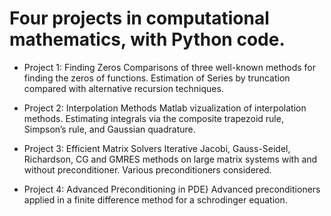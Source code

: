 # Four projects in computational mathematics, with Python code.
- Project 1: Finding Zeros
Comparisons of three well-known methods for finding the zeros of functions. Estimation of Series by truncation compared with alternative recursion techniques.

- Project 2: Interpolation Methods
Matlab vizualization of interpolation methods. Estimating integrals via the composite trapezoid rule, Simpson’s rule, and Gaussian quadrature.

- Project 3: Efficient Matrix Solvers
Iterative Jacobi, Gauss-Seidel, Richardson, CG and GMRES methods on large matrix systems with and without preconditioner. Various preconditioners considered.

- Project 4: Advanced Preconditioning in PDE}
Advanced preconditioners applied in a finite difference method for a schrodinger equation.
